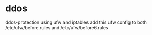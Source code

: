 # ddos
ddos-protection using ufw and iptables
add this ufw config to both /etc/ufw/before.rules and /etc/ufw/before6.rules
